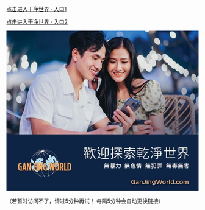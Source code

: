 [点击进入干净世界 · 入口1](https://851122.xyz)
    
[点击进入干净世界 · 入口2](https://861193.xyz)
    
[![干净世界](https://github.com/gjsj999/gjsj999/blob/main/git-ganjing.jpg?raw=true)](https://851122.xyz)
    
（若暂时访问不了，请过5分钟再试！ 每隔5分钟会自动更换链接）
